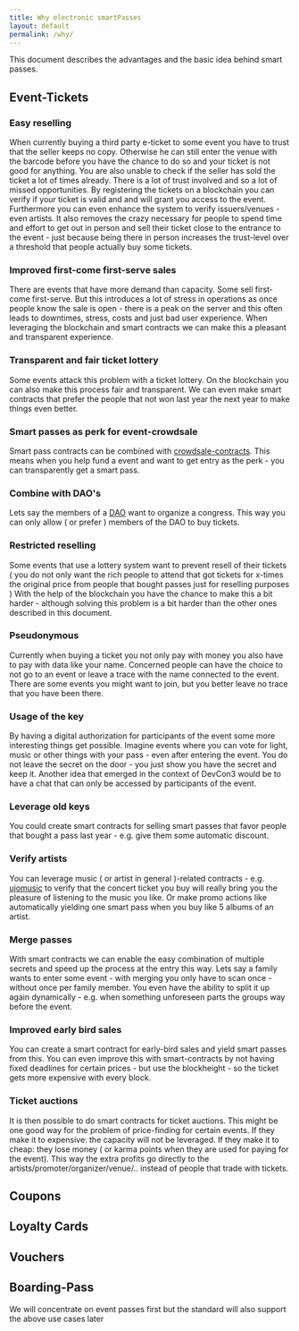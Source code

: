 ```yaml
---
title: Why electronic smartPasses
layout: default
permalink: /why/
---
```



This document describes the advantages and the basic idea behind smart passes.


Event-Tickets
-------------

### Easy reselling

When currently buying a third party e-ticket to some event you have to trust that the seller keeps no copy. Otherwise  he can still enter the venue with the barcode before you have the chance to do so and your ticket is not good for anything. You are also unable to check if the seller has sold the ticket a lot of times already. There is a lot of trust involved and so a lot of missed opportunities. By registering the tickets on a blockchain you can verify if your ticket is valid and and will grant you access to the event. Furthermore you can even enhance the system to verify issuers/venues - even artists. It also removes the crazy necessary for people to spend time and effort to get out in person and sell their ticket close to the entrance to the event - just because being there in person increases the trust-level over a threshold that people actually buy some tickets.

### Improved first-come first-serve sales

There are events that have more demand than capacity. Some sell first-come first-serve. But this introduces a lot of stress in operations as once people know the sale is open - there is a peak on the server and this often leads to downtimes, stress, costs and just bad user experience. When leveraging the blockchain and smart contracts we can make this a pleasant and transparent experience.

### Transparent and fair ticket lottery

Some events attack this problem with a ticket lottery. On the blockchain you can also make this process fair and transparent. We can even make smart contracts that prefer the people that not won last year the next year to make things even better.

### Smart passes as perk for event-crowdsale

Smart pass contracts can be combined with [crowdsale-contracts](https://www.ethereum.org/crowdsale). This means when you help fund a event and want to get entry as the perk - you can transparently get a smart pass.

### Combine with DAO's

Lets say the members of a <a href="https://www.ethereum.org/dao">DAO</a> want to organize a congress. This way you can only allow ( or prefer ) members of the DAO to buy tickets.

### Restricted reselling

Some events that use a lottery system want to prevent resell of their tickets ( you do not only want the rich people to attend that got tickets for x-times the original price from people that bought passes just for reselling purposes ) With the help of the blockchain you have the chance to make this a bit harder - although solving this problem is a bit harder than the other ones described in this document.

### Pseudonymous

Currently when buying a ticket you not only pay with money you also have to pay with data like your name. Concerned people can have the choice to not go to an event or leave a trace with the name connected to the event. There are some events you might want to join, but you better leave no trace that you have been there.

### Usage of the key

By having a digital authorization for participants of the event some more interesting things get possible. Imagine events where you can vote for light, music or other things with your pass - even after entering the event. You do not leave the secret on the door - you just show you have the secret and keep it.
Another idea that emerged in the context of DevCon3 would be to have a chat that can only be accessed by participants of the event.

### Leverage old keys

You could create smart contracts for selling smart passes that favor people that bought a pass last year - e.g. give them some automatic discount.

### Verify artists

You can leverage music ( or artist in general )-related contracts - e.g. [ujomusic](http://ujomusic.com/) to verify that the concert ticket you buy will really bring you the pleasure of listening to the music you like. Or make promo actions like automatically yielding one smart pass when you buy like 5 albums of an artist.

### Merge passes

With smart contracts we can enable the easy combination of multiple secrets and speed up the process at the entry this way. Lets say a family wants to enter some event - with merging you only have to scan once - without once per family member. You even have the ability to split it up again dynamically - e.g. when something unforeseen parts the groups way before the event.

### Improved early bird sales

You can create a smart contract for early-bird sales and yield smart passes from this. You can even improve this with smart-contracts by not having fixed deadlines for certain prices - but use the blockheight - so the ticket gets more expensive with every block.

### Ticket auctions

It is then possible to do smart contracts for ticket auctions.  This might be one good way for the problem of price-finding for certain events. If they make it to expensive: the capacity will not be leveraged. If they make it to cheap: they lose money ( or karma points when they are used for paying for the event). This way the extra profits go directly to the artists/promoter/organizer/venue/.. instead of people that trade with tickets.

Coupons
-------

Loyalty Cards
-------------

Vouchers
--------

Boarding-Pass
-------------

We will concentrate on event passes first but the standard will also support the above use cases later
